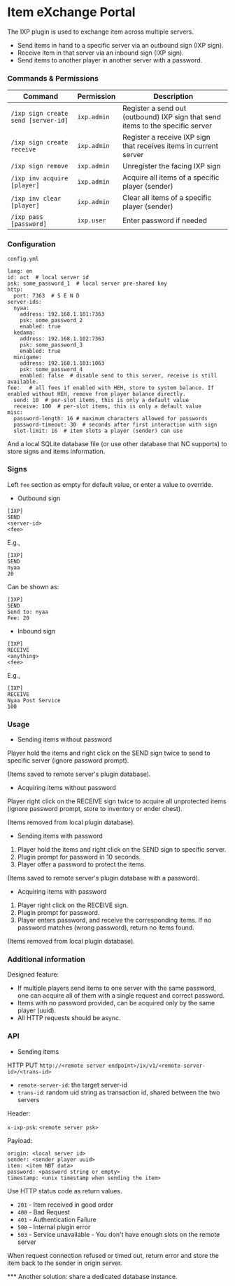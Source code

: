 # Item eXchange Portal

The IXP plugin is used to exchange item across multiple servers.

* Send items in hand to a specific server via an outbound sign (IXP sign).
* Receive item in that server via an inbound sign (IXP sign).
* Send items to another player in another server with a password.

### Commands & Permissions

| Command  | Permission | Description |
| --- | --- | --- |
| `/ixp sign create send [server-id]` | `ixp.admin` | Register a send out (outbound) IXP sign that send items to the specific server |
| `/ixp sign create receive` | `ixp.admin` | Register a receive IXP sign that receives items in current server |
| `/ixp sign remove` | `ixp.admin` | Unregister the facing IXP sign |
| `/ixp inv acquire [player]` | `ixp.admin` | Acquire all items of a specific player (sender) |
| `/ixp inv clear [player]` | `ixp.admin` | Clear all items of a specific player (sender) |
| `/ixp pass [password]` | `ixp.user` | Enter password if needed |

### Configuration

`config.yml`

```
lang: en
id: act  # local server id
psk: some_password_1  # local server pre-shared key
http:
  port: 7363  # S E N D
server-ids:
  nyaa:
    address: 192.168.1.101:7363
    psk: some_password_2
    enabled: true
  kedama:
    address: 192.168.1.102:7363
    psk: some_password_3
    enabled: true
  minigame:
    address: 192.168.1.103:1063
    psk: some_password_4
    enabled: false  # disable send to this server, receive is still available.
fee:   # all fees if enabled with HEH, store to system balance. If enabled without HEH, remove from player balance directly.
  send: 10  # per-slot items, this is only a default value
  receive: 100  # per-slot items, this is only a default value
misc:
  password-length: 16 # maximum characters allowed for passwords
  password-timeout: 30  # seconds after first interaction with sign
  slot-limit: 16  # item slots a player (sender) can use
```

And a local SQLite database file (or use other database that NC supports) to store signs and items information.

### Signs

Left `fee` section as empty for default value, or enter a value to override.

* Outbound sign

```
[IXP]
SEND
<server-id>
<fee>
```

E.g.,

```
[IXP]
SEND
nyaa
20
```

Can be shown as:

```
[IXP]
SEND
Send to: nyaa
Fee: 20
```

* Inbound sign

```
[IXP]
RECEIVE
<anything>
<fee>
```

E.g.,

```
[IXP]
RECEIVE
Nyaa Post Service
100
```

### Usage

* Sending items without password

Player hold the items and right click on the SEND sign twice to send to specific server (ignore password prompt).

(Items saved to remote server's plugin database).

* Acquiring items without password

Player right click on the RECEIVE sign twice to acquire all unprotected items (ignore password prompt, store to inventory or ender chest).

(Items removed from local plugin database).

* Sending items with password

1. Player hold the items and right click on the SEND sign to specific server.
2. Plugin prompt for password in 10 seconds.
3. Player offer a password to protect the items.

(Items saved to remote server's plugin database with a password).

* Acquiring items with password

1. Player right click on the RECEIVE sign.
2. Plugin prompt for password.
3. Player enters password, and receive the corresponding items. If no password matches (wrong password), return no items found.

(Items removed from local plugin database).

### Additional information

Designed feature:

* If multiple players send items to one server with the same password, one can acquire all of them with a single request and correct password.
* Items with no password provided, can be acquired only by the same player (uuid).
* All HTTP requests should be async.

### API

* Sending items

HTTP PUT `http://<remote server endpoint>/ix/v1/<remote-server-id>/<trans-id>`

* `remote-server-id`: the target server-id
* `trans-id`: random uid string as transaction id, shared between the two servers

Header:

`x-ixp-psk`: `<remote server psk>`

Payload:

```
origin: <local server id>
sender: <sender player uuid>
item: <item NBT data>
password: <password string or empty>
timestamp: <unix timestamp when sending the item>
```

Use HTTP status code as return values.

* `201` - Item received in good order
* `400` - Bad Request
* `401` - Authentication Failure
* `500` - Internal plugin error
* `503` - Service unavailable - You don't have enough slots on the remote server

When request connection refused or timed out, return error and store the item back to the sender in origin server.

*** Another solution: share a dedicated database instance.
